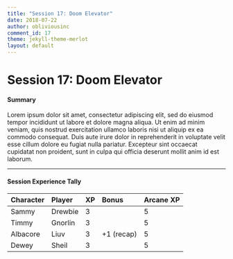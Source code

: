 ```yaml
---
title: "Session 17: Doom Elevator"
date: 2018-07-22
author: obliviousinc
comment_id: 17
theme: jekyll-theme-merlot
layout: default
---
```


# Session 17: Doom Elevator

#### Summary

Lorem ipsum dolor sit amet, consectetur adipiscing elit, sed do eiusmod tempor incididunt ut labore et dolore magna aliqua. Ut enim ad minim veniam, quis nostrud exercitation ullamco laboris nisi ut aliquip ex ea commodo consequat. Duis aute irure dolor in reprehenderit in voluptate velit esse cillum dolore eu fugiat nulla pariatur. Excepteur sint occaecat cupidatat non proident, sunt in culpa qui officia deserunt mollit anim id est laborum.

* * *

#### Session Experience Tally

| Character | Player  | XP  | Bonus      | Arcane XP |
|:--------- |:------- |:--- |:---------- |:--------- |
| Sammy     | Drewbie | 3   |            | 5         |
| Timmy     | Gnorlin | 3   |            | 5         |
| Albacore  | Liuv    | 3   | +1 (recap) | 5         |
| Dewey     | Sheil   | 3   |            | 5         |